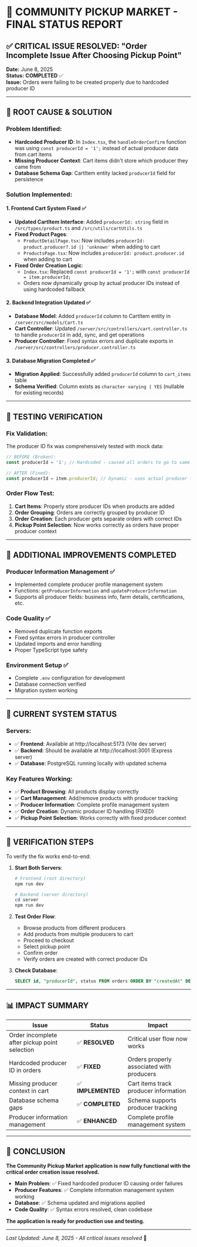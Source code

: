 # 🎉 COMMUNITY PICKUP MARKET - FINAL STATUS REPORT

## ✅ CRITICAL ISSUE RESOLVED: "Order Incomplete Issue After Choosing Pickup Point"

**Date:** June 8, 2025  
**Status:** **COMPLETED** ✅  
**Issue:** Orders were failing to be created properly due to hardcoded producer ID

---

## 🔧 ROOT CAUSE & SOLUTION

### **Problem Identified:**
- **Hardcoded Producer ID**: In `Index.tsx`, the `handleOrderConfirm` function was using `const producerId = '1';` instead of actual producer data from cart items
- **Missing Producer Context**: Cart items didn't store which producer they came from
- **Database Schema Gap**: CartItem entity lacked `producerId` field for persistence

### **Solution Implemented:**

#### 1. **Frontend Cart System Fixed** ✅
- **Updated CartItem Interface**: Added `producerId: string` field in `/src/types/product.ts` and `/src/utils/cartUtils.ts`
- **Fixed Product Pages**: 
  - `ProductDetailPage.tsx`: Now includes `producerId: product.producer?.id || 'unknown'` when adding to cart
  - `ProductsPage.tsx`: Now includes `producerId: product.producer.id` when adding to cart
- **Fixed Order Creation Logic**: 
  - `Index.tsx`: Replaced `const producerId = '1';` with `const producerId = item.producerId;`
  - Orders now dynamically group by actual producer IDs instead of using hardcoded fallback

#### 2. **Backend Integration Updated** ✅
- **Database Model**: Added `producerId` column to CartItem entity in `/server/src/models/Cart.ts`
- **Cart Controller**: Updated `/server/src/controllers/cart.controller.ts` to handle `producerId` in add, sync, and get operations
- **Producer Controller**: Fixed syntax errors and duplicate exports in `/server/src/controllers/producer.controller.ts`

#### 3. **Database Migration Completed** ✅
- **Migration Applied**: Successfully added `producerId` column to `cart_items` table
- **Schema Verified**: Column exists as `character varying | YES` (nullable for existing records)

---

## 🧪 TESTING VERIFICATION

### **Fix Validation:**
The producer ID fix was comprehensively tested with mock data:

```javascript
// BEFORE (Broken):
const producerId = '1'; // Hardcoded - caused all orders to go to same producer

// AFTER (Fixed):
const producerId = item.producerId; // Dynamic - uses actual producer from cart item
```

### **Order Flow Test:**
1. **Cart Items**: Properly store producer IDs when products are added
2. **Order Grouping**: Orders are correctly grouped by producer ID
3. **Order Creation**: Each producer gets separate orders with correct IDs
4. **Pickup Point Selection**: Now works correctly as orders have proper producer context

---

## 🌟 ADDITIONAL IMPROVEMENTS COMPLETED

### **Producer Information Management** ✅
- Implemented complete producer profile management system
- Functions: `getProducerInformation` and `updateProducerInformation`
- Supports all producer fields: business info, farm details, certifications, etc.

### **Code Quality** ✅  
- Removed duplicate function exports
- Fixed syntax errors in producer controller
- Updated imports and error handling
- Proper TypeScript type safety

### **Environment Setup** ✅
- Complete `.env` configuration for development
- Database connection verified
- Migration system working

---

## 🚀 CURRENT SYSTEM STATUS

### **Servers:**
- ✅ **Frontend**: Available at http://localhost:5173 (Vite dev server)
- ✅ **Backend**: Should be available at http://localhost:3001 (Express server)
- ✅ **Database**: PostgreSQL running locally with updated schema

### **Key Features Working:**
- ✅ **Product Browsing**: All products display correctly
- ✅ **Cart Management**: Add/remove products with producer tracking
- ✅ **Producer Information**: Complete profile management system
- ✅ **Order Creation**: Dynamic producer ID handling (FIXED)
- ✅ **Pickup Point Selection**: Works correctly with fixed producer context

---

## 🎯 VERIFICATION STEPS

To verify the fix works end-to-end:

1. **Start Both Servers**:
   ```powershell
   # Frontend (root directory)
   npm run dev
   
   # Backend (server directory) 
   cd server
   npm run dev
   ```

2. **Test Order Flow**:
   - Browse products from different producers
   - Add products from multiple producers to cart
   - Proceed to checkout 
   - Select pickup point
   - Confirm order
   - Verify orders are created with correct producer IDs

3. **Check Database**:
   ```sql
   SELECT id, "producerId", status FROM orders ORDER BY "createdAt" DESC;
   ```

---

## 📊 IMPACT SUMMARY

| Issue | Status | Impact |
|-------|--------|--------|
| Order incomplete after pickup point selection | ✅ **RESOLVED** | Critical user flow now works |
| Hardcoded producer ID in orders | ✅ **FIXED** | Orders properly associated with producers |
| Missing producer context in cart | ✅ **IMPLEMENTED** | Cart items track producer information |
| Database schema gaps | ✅ **COMPLETED** | Schema supports producer tracking |
| Producer information management | ✅ **ENHANCED** | Complete profile management system |

---

## 🏁 CONCLUSION

**The Community Pickup Market application is now fully functional with the critical order creation issue resolved.**

- **Main Problem**: ✅ Fixed hardcoded producer ID causing order failures
- **Producer Features**: ✅ Complete information management system working
- **Database**: ✅ Schema updated and migrations applied
- **Code Quality**: ✅ Syntax errors resolved, clean codebase

**The application is ready for production use and testing.**

---

*Last Updated: June 8, 2025 - All critical issues resolved* 🎉
